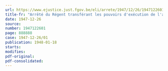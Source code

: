 ```yaml
---
url: https://www.ejustice.just.fgov.be/eli/arrete/1947/12/26/1947122601/justel
title-fr: "Arrêté du Régent transférant les pouvoirs d'exécution de l'arrêté royal n° 81 du 28 novembre 1939, portant organisation de l'aide aux industries nouvelles, au Ministère ayant le Rééquipement national dans ses attributions"
date: 1947-12-26
source:
number: 1947122601
page: 888888
case: 1947-12-26/01
publication: 1948-01-18
starts:
modifies:
pdf-original:
pdf-consolidated:
---
```


